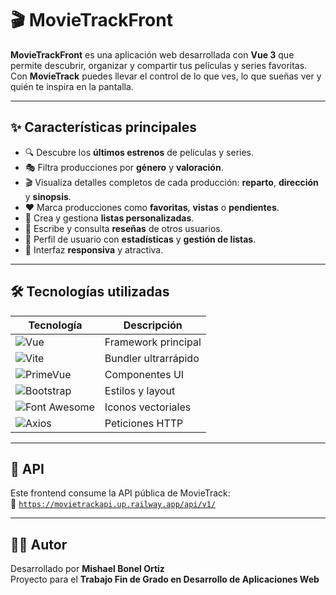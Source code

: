 # 🎬 MovieTrackFront

**MovieTrackFront** es una aplicación web desarrollada con **Vue 3** que permite descubrir, organizar y compartir tus películas y series favoritas.  
Con **MovieTrack** puedes llevar el control de lo que ves, lo que sueñas ver y quién te inspira en la pantalla.

---

## ✨ Características principales

- 🔍 Descubre los **últimos estrenos** de películas y series.
- 🎭 Filtra producciones por **género** y **valoración**.
- 🎬 Visualiza detalles completos de cada producción: **reparto**, **dirección** y **sinopsis**.
- ❤️ Marca producciones como **favoritas**, **vistas** o **pendientes**.
- 📂 Crea y gestiona **listas personalizadas**.
- 📝 Escribe y consulta **reseñas** de otros usuarios.
- 👤 Perfil de usuario con **estadísticas** y **gestión de listas**.
- 📱 Interfaz **responsiva** y atractiva.

---

## 🛠️ Tecnologías utilizadas

| Tecnología     | Descripción                          |
|----------------|--------------------------------------|
| ![Vue](https://img.shields.io/badge/Vue.js-35495E?style=for-the-badge&logo=vue.js&logoColor=4FC08D) | Framework principal |
| ![Vite](https://img.shields.io/badge/Vite-646CFF?style=for-the-badge&logo=vite&logoColor=white) | Bundler ultrarrápido |
| ![PrimeVue](https://img.shields.io/badge/PrimeVue-42A5F5?style=for-the-badge&logo=prime&logoColor=white) | Componentes UI |
| ![Bootstrap](https://img.shields.io/badge/Bootstrap-7952B3?style=for-the-badge&logo=bootstrap&logoColor=white) | Estilos y layout |
| ![Font Awesome](https://img.shields.io/badge/Font%20Awesome-228BE6?style=for-the-badge&logo=fontawesome&logoColor=white) | Iconos vectoriales |
| ![Axios](https://img.shields.io/badge/Axios-5A29E4?style=for-the-badge&logo=axios&logoColor=white) | Peticiones HTTP |

---

## 🔗 API

Este frontend consume la API pública de MovieTrack:  
📡 [`https://movietrackapi.up.railway.app/api/v1/`](https://movietrackapi.up.railway.app/api/v1/)

---

## 🧑‍💻 Autor

Desarrollado por **Mishael Bonel Ortiz**  
Proyecto para el **Trabajo Fin de Grado en Desarrollo de Aplicaciones Web**
